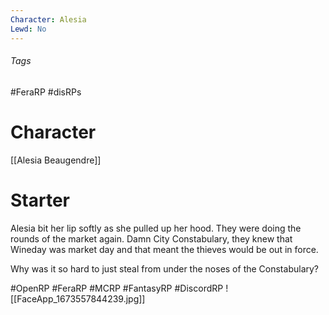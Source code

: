 ```yaml
---
Character: Alesia
Lewd: No
---
```

###### Tags
#FeraRP #disRPs 
# Character
[[Alesia Beaugendre]]

# Starter
Alesia bit her lip softly as she pulled up her hood. They were doing the rounds of the market again. Damn City Constabulary, they knew that Wineday was market day and that meant the thieves would be out in force.

Why was it so hard to just steal from under the noses of the Constabulary? 

#OpenRP #FeraRP #MCRP #FantasyRP #DiscordRP
![[FaceApp_1673557844239.jpg]]